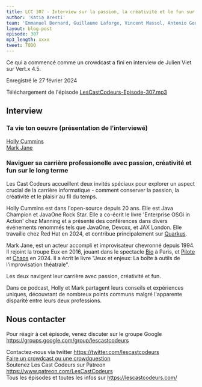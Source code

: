 ```yaml
---
title: LCC 307 - Interview sur la passion, la créativité et le fun sur le long terme avec Holly Cummins et Mark Jane
author: 'Katia Aresti'
team: 'Emmanuel Bernard, Guillaume Laforge, Vincent Massol, Antonio Goncalves, Arnaud Héritier, Audrey Neveu, Katia Aresti'
layout: blog-post
episode: 307
mp3_length: xxxx
tweet: TODO
---
```

Ce qui a commencé comme un crowdcast a fini en interview de Julien Viet sur Vert.x 4.5.

Enregistré le 27 février 2024

Téléchargement de l'épisode [LesCastCodeurs-Episode-307.mp3](https://traffic.libsyn.com/lescastcodeurs/LesCastCodeurs-Episode-307.mp3)

## Interview

### Ta vie ton oeuvre (présentation de l’interviewé)

[Holly Cummins](https://hollycummins.com/)  
[Mark Jane](https://www.markjane.fr/)

### Naviguer sa carrière professionelle avec passion, créativité et fun sur le long terme

Les Cast Codeurs accueillent deux invités spéciaux pour explorer un aspect crucial de la 
carrière informatique - comment conserver la passion, la créativité et le plaisir au fil du temps. 

Holly Cummins est dans l'open-source depuis 20 ans. Elle est Java Champion et JavaOne Rock Star.
Elle a co-écrit le livre 'Enterprise OSGi in Action' chez Manning et 
a présenté des conférences dans divers événements renommés tels que JavaOne, Devoxx, et JAX London.
Elle travaille chez Red Hat en 2024, et contribue principalement sur [Quarkus](https://quarkus.io/).


Mark Jane, est un acteur accompli et improvisateur chevronné depuis 1994. Il rejoint la troupe Eux en 2016, 
jouant dans le spectacle [Bio](https://www.billetreduc.com/298990/evt.htm?nr=1) à Paris, 
et [Pilote](https://www.billetreduc.com/325471/evt.htm) et [Chaos](https://www.billetreduc.com/333701/evt.htm) en 2024. 
Il a écrit le livre "Jeux et enjeux: La boîte à outils de l'improvisation théatrale".

Les deux navigent leur carrière avec passion, créativité et fun.

Dans ce podcast, Holly et Mark partagent leurs conseils et expériences uniques, découvrant
de nombreux points communs malgré l'apparente disparité entre leurs deux professions.


## Nous contacter

Pour réagir à cet épisode, venez discuter sur le groupe Google <https://groups.google.com/group/lescastcodeurs>

Contactez-nous via twitter <https://twitter.com/lescastcodeurs>  
[Faire un crowdcast ou une crowdquestion](https://lescastcodeurs.com/crowdcasting/)  
Soutenez Les Cast Codeurs sur Patreon <https://www.patreon.com/LesCastCodeurs>  
Tous les épisodes et toutes les infos sur <https://lescastcodeurs.com/>
<!-- vim: set spelllang=fr : -->
